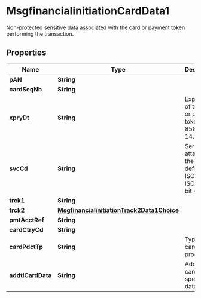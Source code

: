 

# MsgfinancialinitiationCardData1

Non-protected sensitive data associated with the card or payment token performing the transaction.
## Properties

Name | Type | Description | Notes
------------ | ------------- | ------------- | -------------
**pAN** | **String** |  |  [optional]
**cardSeqNb** | **String** |  |  [optional]
**xpryDt** | **String** | Expiry date of the card or payment token.  ISO 8583 bit 14. |  [optional]
**svcCd** | **String** | Service attached to the card as defined in ISO 7813.  ISO 8583 bit 40. |  [optional]
**trck1** | **String** |  |  [optional]
**trck2** | [**MsgfinancialinitiationTrack2Data1Choice**](MsgfinancialinitiationTrack2Data1Choice.md) |  |  [optional]
**pmtAcctRef** | **String** |  |  [optional]
**cardCtryCd** | **String** |  |  [optional]
**cardPdctTp** | **String** | Type of card product. |  [optional]
**addtlCardData** | **String** | Additional card issuer specific data. |  [optional]



